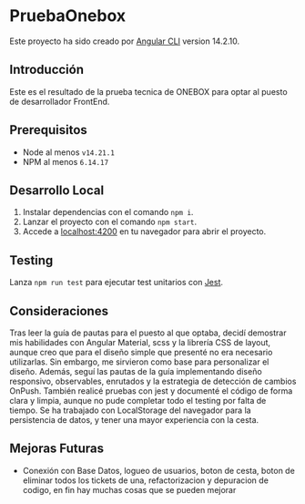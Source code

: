 # PruebaOnebox

Este proyecto ha sido creado por [Angular CLI](https://github.com/angular/angular-cli) version 14.2.10.

## Introducción

Este es el resultado de la prueba tecnica de ONEBOX para optar al puesto de desarrollador FrontEnd.

## Prerequisitos

-   Node al menos `v14.21.1`
-   NPM al menos `6.14.17`

## Desarrollo Local

1. Instalar dependencias con el comando `npm i`.
2. Lanzar el proyecto con el comando `npm start`.
3. Accede a [localhost:4200](http://localhost:4200/) en tu navegador para abrir el proyecto.

## Testing

Lanza `npm run test` para ejecutar test unitarios con [Jest](https://jestjs.io/docs/testing-frameworks).

## Consideraciones

Tras leer la guía de pautas para el puesto al que optaba, decidí demostrar mis habilidades con Angular Material, scss y la librería CSS de layout, aunque creo que para el diseño simple que presenté no era necesario utilizarlas. Sin embargo, me sirvieron como base para personalizar el diseño. Además, seguí las pautas de la guía implementando diseño responsivo, observables, enrutados y la estrategia de detección de cambios OnPush. También realicé pruebas con jest y documenté el código de forma clara y limpia, aunque no pude completar todo el testing por falta de tiempo. Se ha trabajado con LocalStorage del navegador para la persistencia de datos, y tener una mayor experiencia con la cesta.

## Mejoras Futuras

-   Conexión con Base Datos, logueo de usuarios, boton de cesta, boton de eliminar todos los tickets de una, refactorizacion y depuracion de codigo, en fin hay muchas cosas que se pueden mejorar
